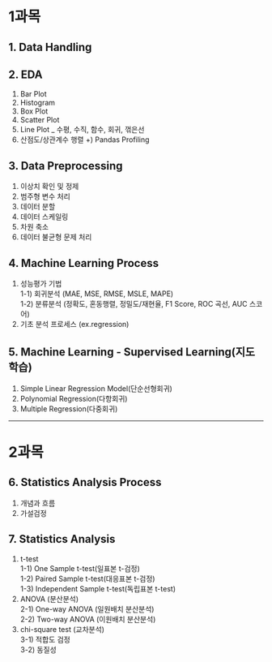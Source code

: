 # 1과목
## 1. Data Handling

## 2. EDA
1) Bar Plot
2) Histogram
3) Box Plot
4) Scatter Plot
5) Line Plot _ 수평, 수직, 함수, 회귀, 꺾은선
6) 산점도/상관계수 행렬
+) Pandas Profiling

## 3. Data Preprocessing
1) 이상치 확인 및 정제
2) 범주형 변수 처리
3) 데이터 분할
4) 데이터 스케일링
5) 차원 축소
6) 데이터 불균형 문제 처리

## 4. Machine Learning Process
1) 성능평가 기법  
   1-1) 회귀분석 (MAE, MSE, RMSE, MSLE, MAPE)  
   1-2) 분류분석 (정확도, 혼동행렬, 정밀도/재현율, F1 Score, ROC 곡선, AUC 스코어)
2) 기초 분석 프로세스 (ex.regression)

## 5. Machine Learning - Supervised Learning(지도학습)
1) Simple Linear Regression Model(단순선형회귀)
2) Polynomial Regression(다항회귀)
3) Multiple Regression(다중회귀)

--- 

# 2과목
## 6. Statistics Analysis Process
1) 개념과 흐름
2) 가설검정

## 7. Statistics Analysis
1) t-test  
   1-1) One Sample t-test(일표본 t-검정)  
   1-2) Paired Sample t-test(대응표본 t-검정)  
   1-3) Independent Sample t-test(독립표본 t-test)
2) ANOVA (분산분석)  
   2-1) One-way ANOVA (일원배치 분산분석)  
   2-2) Two-way ANOVA (이원배치 분산분석)
3) chi-square test (교차분석)  
   3-1) 적합도 검정  
   3-2) 동질성 
